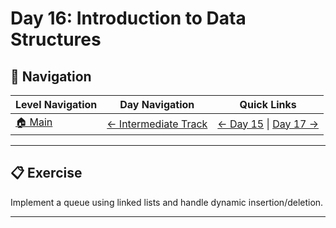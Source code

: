 # Day 16: Introduction to Data Structures

## 🔗 Navigation

| Level Navigation | Day Navigation | Quick Links |
|------------------|----------------|-------------|
| [🏠 Main](../../README.md) | [← Intermediate Track](../README.md) | [← Day 15](../Day15/) \| [Day 17 →](../Day17/) |

---

## 📋 Exercise

Implement a queue using linked lists and handle dynamic insertion/deletion.

---
